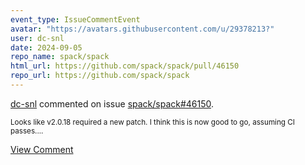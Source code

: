 ```yaml
---
event_type: IssueCommentEvent
avatar: "https://avatars.githubusercontent.com/u/29378213?"
user: dc-snl
date: 2024-09-05
repo_name: spack/spack
html_url: https://github.com/spack/spack/pull/46150
repo_url: https://github.com/spack/spack
---
```


<a href='https://github.com/dc-snl' target='_blank'>dc-snl</a> commented on issue <a href='https://github.com/spack/spack/pull/46150' target='_blank'>spack/spack#46150</a>.

<small>Looks like v2.0.18 required a new patch. I think this is now good to go, assuming CI passes....</small>

<a href='https://github.com/spack/spack/pull/46150' target='_blank'>View Comment</a>